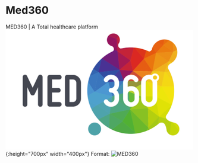 # Med360
MED360 | A Total healthcare platform
![GitHub Logo](/static/med.png){:height="700px" width="400px"}
Format: ![MED360](url)
